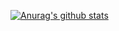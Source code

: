 [![Anurag's github stats](https://github-readme-stats.vercel.app/api?username=jaceyi&show_icons=true&theme=algolia)](https://github.com/anuraghazra/github-readme-stats)
